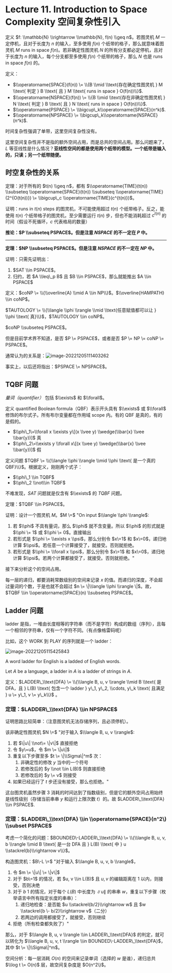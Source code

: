 
Lecture 11\. Introduction to Space Complexity 空间复杂性引入
=====================================================


定义 $f: \\mathbb{N} \\rightarrow \\mathbb{N}, f(n) \\geq n$。若图灵机 $M$ 一定停机，且对于长度为 $n$ 的输入，至多使用 $f(n)$ 个纸带的格子，那么就意味着图灵机 $M$ runs in space $f(n)$。若非确定性图灵机 $N$ 的所有分支都必定停机，且对于长度为 $n$ 的输入，每个分支都至多使用 $f(n)$ 个纸带的格子，那么 $N$ 也是 runs in space $f(n)$ 的。


定义：


* $\\operatorname{SPACE}(f(n)) \= \\{B \\mid \\text{存在确定性图灵机 } M \\text{ 判定 } B \\text{ 且 } M \\text{ runs in space } O(f(n))\\}$.
* $\\operatorname{NSPACE}(f(n)) \= \\{B \\mid \\text{存在非确定性图灵机 } N \\text{ 判定 } B \\text{ 且 } N \\text{ runs in space } O(f(n))\\}$.
* $\\operatorname{PSPACE} \= \\bigcup\_k\\operatorname{SPACE}(n^k)$.
* $\\operatorname{NPSPACE} \= \\bigcup\_k\\operatorname{NSPACE}(n^k)$.


时间复杂性强调了单带，这里空间复杂性没有。


这里空间复杂性并不是指的额外空间占用，而是总共的空间占用。那么问题来了，$L$ 等亚线性是什么情况？**亚线性空间的都是使用两个纸带的模型。一个纸带是输入的，只读；另一个纸带随便。**


时空复杂性的关系
--------


定理：对于所有的 $t(n) \\geq n$，都有 $\\operatorname{TIME}(t(n)) \\subseteq \\operatorname{SPACE}(t(n)) \\subseteq \\operatorname{TIME}(2^{O(t(n))}) \= \\bigcup\_c \\operatorname{TIME}(c^{t(n)})$。


证明：runs in $t(n)$ steps 的图灵机，不可能使用超过 $t(n)$ 个纸带格子。反之，能使用 $t(n)$ 个纸带格子的图灵机，至少需要运行 $t(n)$ 步，但也不能消耗超过 $c^{t(n)}$ 的时间（假设不死循环，$c$ 代表格局的数量）


**推论：$P \\subseteq PSPACE$。但是注意 $NSPACE$ 的不一定在 $P$ 中。**




---


**定理：$NP \\subseteq PSPACE$。但是注意 $NSPACE$ 的不一定在 $NP$ 中。**


证明：只需先证明出：


1. $SAT \\in PSPACE$。
2. 归约，若 $A \\leq\_p B$ 且 $B \\in PSPACE$，那么就能推出 $A \\in PSPACE$


定义：$coNP \= \\{\\overline{A} \\mid A \\in NP\\}$。$\\overline{HAMPATH} \\in coNP$。


$TAUTOLOGY \= \\{\\langle \\phi \\rangle \\mid \\text{任意赋值都可以让 } \\phi \\text{ 真}\\}$，$TAUTOLOGY \\in coNP$。


$coNP \\subseteq PSPACE$。


但是目前学术界不知道，是否 $P \= PSPACE$，或者是否 $P \= NP \= coNP \= PSPACE$。


通常认为的关系是：![image-20221205111403262](https://s2.loli.net/2022/12/06/SB9IsXUthnfbAjE.png)


事实上，以后还将指出：$PSPACE \= NPSPACE$。


TQBF 问题
-------


*量词（quantifier）* 包括 $\\exists$ 和 $\\forall$。


定义 quantified Boolean formula（QBF）表示开头具有 $\\exists$ 或 $\\forall$ 修饰的布尔式子。所有布尔变量都在作用域 scope 内。有的 QBF 是真的，有的是假的。


* $\\phi\_1\=\\forall x \\exists y\[(x \\vee y) \\wedge(\\bar{x} \\vee \\bar{y})]$ 真
* $\\phi\_2\=\\exists y \\forall x\[(x \\vee y) \\wedge(\\bar{x} \\vee \\bar{y})]$ 假


定义问题 $TQBF \= \\{\\langle \\phi \\rangle \\mid \\phi \\text{ 是一个真的 QBF}\\}$。根据定义，刚刚两个式子：


* $\\phi\_1 \\in TQBF$
* $\\phi\_2 \\not\\in TQBF$


不难发现，$SAT$ 问题就是仅含有 $\\exists$ 的 $TQBF$ 问题。


定理：$TQBF \\in PSPACE$。


证明：设计一个图灵机 $M$。$M \=$ "On input $\\langle \\phi \\rangle$:


1. 若 $\\phi$ 不具有量词，那么 $\\phi$ 就不含变量。所以 $\\phi$ 的形式就是 $\\phi \= 1$ 或 $\\phi \= 0$。直接输出
2. 若形式是 $\\phi \= \\exists x \\psi$，那么分别令 $x\=1$ 和 $x\=0$，递归地计算 $\\psi$。若任意一个计算接受了，就接受。否则就拒绝。
3. 若形式是 $\\phi \= \\forall x \\psi$，那么分别令 $x\=1$ 和 $x\=0$，递归地计算 $\\psi$。若两个计算都接受了，就接受。否则就拒绝。"


接下来分析这个的空间占用。


每一层的递归，都要消耗常数级别的空间来记录 $x$ 的值。而递归的深度，不会超过量词的个数，于是也就不会超过 $n \= \|\\langle \\phi \\rangle \|$。故，$TQBF \\in \\operatorname{SPACE}(n) \\subseteq PSPACE$。


Ladder 问题
---------


ladder 是指，一堆由长度相等的字符串（而不是字符）构成的数组（序列），且每一个相邻的字符串，仅有一个字符不同。（有点像格雷码呢）


比如，这个 WORK 到 PLAY 的序列就是一个 ladder：


![image-20221205115425843](https://s2.loli.net/2022/12/06/kq2KYaCx6Eozndc.png)


A word ladder for English is a ladded of English words.


Let $A$ be a language, a ladder in $A$ is a ladder of strings in $A$.


定义：$LADDER\_\\text{DFA} \= \\{\\langle B, u, v \\rangle \\mid B \\text{ 是 DFA，且 } L(B) \\text{ 包含一个 ladder } y\_1, y\_2, \\cdots, y\_k \\text{ 且满足 } u \= y\_1, v \= y\_k\\}$ 。


### 定理：$LADDER\_\\text{DFA} \\in NPSPACE$


证明思路比较简单：（注意图灵机无法存储序列，且必须停机）。


该非确定性图灵机 $N \=$ "对于输入 $\\langle B, u, v \\rangle$:


1. 若 $\|u\| \\not\= \|v\|$ 直接拒绝
2. 令 $y\=u$，令 $m \= \|u\|$
3. 重复以下步骤至多 $t \= \|\\Sigma\|^m$ 次：
	1. 非确定性的修改 $y$ 当中的一个符号
	2. 若修改后的 $y \\not \\in L(B)$ 则直接拒绝
	3. 若修改后的 $y \= v$ 则接受
4. 如果已经运行了 $t$ 步还没有接受，那么也拒绝。"


这台图灵机虽然步骤 3 消耗的时间达到了指数级别，但是它的额外空间占用始终是线性级别（存储当前串串 $y$ 和运行上限次数 $t$）的。故 $LADDER\_\\text{DFA} \\in PSPACE$.


### 定理：$LADDER\_\\text{DFA} \\in \\operatorname{SPACE}(n^2\) \\subset PSPACE$


考虑一个简化的问题：$BOUNDED\-LADDER\_\\text{DFA} \= \\{\\langle B, u, v, b \\rangle \\mid B \\text{ 是一台 DFA 且 } L(B) \\text{ 中 } u \\stackrel{b}\\rightarrow v\\}$。


构造图灵机：$B\-L \=$ "对于输入 $\\langle B, u, v, b \\rangle$，


1. 令 $m \= \|u\| \= \|v\|$
2. 对于 $b\=1$ 的情况，若 $u, v \\in L(B)$ 且 $u, v$ 的编辑距离在 $1$ 以内，则接受，否则决绝
3. 对于 $b \> 1$ 的情况，对于每个 $L(B)$ 中长度为 $\|u\|$ 的串串 $w$，重复以下步骤（枚举语言中所有指定长度的串串）：
	1. 递归地检查：是否能 $u \\stackrel{b/2}\\rightarrow w$ 且 $w \\stackrel{b \- b/2}\\rightarrow v$（二分）
	2. 若两边的调用都接受了，就接受，否则继续
4. 拒绝（所有检查都失败了）"


那么，对于 $\\langle B, u, v \\rangle \\in LADDER\_\\text{DFA}$ 的判定，就可以转化为 $\\langle B, u, v, t \\rangle \\in BOUNDED\-LADDER\_\\text{DFA}$，其中 $t \= \|\\Sigma\|^m$。


空间分析：每一层消耗 $O(n)$ 的空间来记录单词（选择的 $w$ 是谁），递归总共 $\\log t \= O(n)$ 层，故空间复杂度是 $O(n^2\)$。


